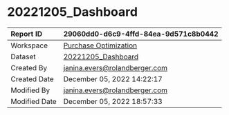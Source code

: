 



# 20221205_Dashboard

|Report ID|29060dd0-d6c9-4ffd-84ea-9d571c8b0442|
| :--- | :--- |
|Workspace|[Purchase Optimization](../Workspaces/Purchase-Optimization.md)|
|Dataset|[20221205_Dashboard](../Datasets/20221205_Dashboard.md)|
|Created By|janina.evers@rolandberger.com|
|Created Date|December 05, 2022 14:22:17|
|Modified By|janina.evers@rolandberger.com|
|Modified Date|December 05, 2022 18:57:33|

